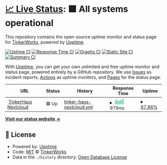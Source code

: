 # [📈 Live Status](https://tinker.haus): <!--live status--> **🟩 All systems operational**

This repository contains the open-source uptime monitor and status page for [TinkerWorks](https://tinker.haus), powered by [Upptime](https://github.com/upptime/upptime).

[![Uptime CI](https://github.com/TinkerWorks/upptime/workflows/Uptime%20CI/badge.svg)](https://github.com/TinkerWorks/upptime/actions?query=workflow%3A%22Uptime+CI%22)
[![Response Time CI](https://github.com/TinkerWorks/upptime/workflows/Response%20Time%20CI/badge.svg)](https://github.com/TinkerWorks/upptime/actions?query=workflow%3A%22Response+Time+CI%22)
[![Graphs CI](https://github.com/TinkerWorks/upptime/workflows/Graphs%20CI/badge.svg)](https://github.com/TinkerWorks/upptime/actions?query=workflow%3A%22Graphs+CI%22)
[![Static Site CI](https://github.com/TinkerWorks/upptime/workflows/Static%20Site%20CI/badge.svg)](https://github.com/TinkerWorks/upptime/actions?query=workflow%3A%22Static+Site+CI%22)
[![Summary CI](https://github.com/TinkerWorks/upptime/workflows/Summary%20CI/badge.svg)](https://github.com/TinkerWorks/upptime/actions?query=workflow%3A%22Summary+CI%22)

With [Upptime](https://upptime.js.org), you can get your own unlimited and free uptime monitor and status page, powered entirely by a GitHub repository. We use [Issues](https://github.com/TinkerWorks/upptime/issues) as incident reports, [Actions](https://github.com/TinkerWorks/upptime/actions) as uptime monitors, and [Pages](https://tinker.haus) for the status page.

<!--start: status pages-->
<!-- This summary is generated by Upptime (https://github.com/upptime/upptime) -->
<!-- Do not edit this manually, your changes will be overwritten -->
<!-- prettier-ignore -->
| URL | Status | History | Response Time | Uptime |
| --- | ------ | ------- | ------------- | ------ |
| <img alt="" src="https://icons.duckduckgo.com/ip3/nextcloud.tinker.haus.ico" height="13"> [TinkerHaus Nextcloud](https://nextcloud.tinker.haus) | 🟩 Up | [tinker-haus-nextcloud.yml](https://github.com/TinkerWorks/upptime/commits/HEAD/history/tinker-haus-nextcloud.yml) | <details><summary><img alt="Response time graph" src="./graphs/tinker-haus-nextcloud/response-time-week.png" height="20"> 979ms</summary><br><a href="https://TinkerWorks.github.io/upptime/history/tinker-haus-nextcloud"><img alt="Response time 1161" src="https://img.shields.io/endpoint?url=https%3A%2F%2Fraw.githubusercontent.com%2FTinkerWorks%2Fupptime%2FHEAD%2Fapi%2Ftinker-haus-nextcloud%2Fresponse-time.json"></a><br><a href="https://TinkerWorks.github.io/upptime/history/tinker-haus-nextcloud"><img alt="24-hour response time 1125" src="https://img.shields.io/endpoint?url=https%3A%2F%2Fraw.githubusercontent.com%2FTinkerWorks%2Fupptime%2FHEAD%2Fapi%2Ftinker-haus-nextcloud%2Fresponse-time-day.json"></a><br><a href="https://TinkerWorks.github.io/upptime/history/tinker-haus-nextcloud"><img alt="7-day response time 979" src="https://img.shields.io/endpoint?url=https%3A%2F%2Fraw.githubusercontent.com%2FTinkerWorks%2Fupptime%2FHEAD%2Fapi%2Ftinker-haus-nextcloud%2Fresponse-time-week.json"></a><br><a href="https://TinkerWorks.github.io/upptime/history/tinker-haus-nextcloud"><img alt="30-day response time 1100" src="https://img.shields.io/endpoint?url=https%3A%2F%2Fraw.githubusercontent.com%2FTinkerWorks%2Fupptime%2FHEAD%2Fapi%2Ftinker-haus-nextcloud%2Fresponse-time-month.json"></a><br><a href="https://TinkerWorks.github.io/upptime/history/tinker-haus-nextcloud"><img alt="1-year response time 1161" src="https://img.shields.io/endpoint?url=https%3A%2F%2Fraw.githubusercontent.com%2FTinkerWorks%2Fupptime%2FHEAD%2Fapi%2Ftinker-haus-nextcloud%2Fresponse-time-year.json"></a></details> | <details><summary><a href="https://TinkerWorks.github.io/upptime/history/tinker-haus-nextcloud">87.86%</a></summary><a href="https://TinkerWorks.github.io/upptime/history/tinker-haus-nextcloud"><img alt="All-time uptime 94.78%" src="https://img.shields.io/endpoint?url=https%3A%2F%2Fraw.githubusercontent.com%2FTinkerWorks%2Fupptime%2FHEAD%2Fapi%2Ftinker-haus-nextcloud%2Fuptime.json"></a><br><a href="https://TinkerWorks.github.io/upptime/history/tinker-haus-nextcloud"><img alt="24-hour uptime 100.00%" src="https://img.shields.io/endpoint?url=https%3A%2F%2Fraw.githubusercontent.com%2FTinkerWorks%2Fupptime%2FHEAD%2Fapi%2Ftinker-haus-nextcloud%2Fuptime-day.json"></a><br><a href="https://TinkerWorks.github.io/upptime/history/tinker-haus-nextcloud"><img alt="7-day uptime 87.86%" src="https://img.shields.io/endpoint?url=https%3A%2F%2Fraw.githubusercontent.com%2FTinkerWorks%2Fupptime%2FHEAD%2Fapi%2Ftinker-haus-nextcloud%2Fuptime-week.json"></a><br><a href="https://TinkerWorks.github.io/upptime/history/tinker-haus-nextcloud"><img alt="30-day uptime 97.16%" src="https://img.shields.io/endpoint?url=https%3A%2F%2Fraw.githubusercontent.com%2FTinkerWorks%2Fupptime%2FHEAD%2Fapi%2Ftinker-haus-nextcloud%2Fuptime-month.json"></a><br><a href="https://TinkerWorks.github.io/upptime/history/tinker-haus-nextcloud"><img alt="1-year uptime 94.78%" src="https://img.shields.io/endpoint?url=https%3A%2F%2Fraw.githubusercontent.com%2FTinkerWorks%2Fupptime%2FHEAD%2Fapi%2Ftinker-haus-nextcloud%2Fuptime-year.json"></a></details>

<!--end: status pages-->

[**Visit our status website →**](https://tinker.haus)

## 📄 License

- Powered by: [Upptime](https://github.com/upptime/upptime)
- Code: [MIT](./LICENSE) © [TinkerWorks](https://tinker.haus)
- Data in the `./history` directory: [Open Database License](https://opendatacommons.org/licenses/odbl/1-0/)
